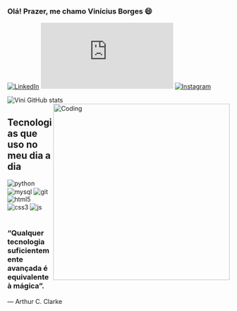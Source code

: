 
### Olá! Prazer, me chamo Vinícius Borges 😄

[![LinkedIn](https://img.shields.io/badge/LinkedIn-0077B5?style=for-the-badge&logo=linkedin&logoColor=white)](https://www.linkedin.com/in/vin%C3%ADcius-borges-89a189276/)
[![Git](https://img.shields.io/website?label=Portifólio&style=for-the-badge&url=https://viniciuslacerd4.github.io/portifolio/index.html)](https://viniciuslacerd4.github.io/portifolio/index.html)
[![Instagram](https://img.shields.io/badge/Instagram-E4405F?style=for-the-badge&logo=instagram&logoColor=white)](https://www.instagram.com/viniciuslacerd4b/)

![Vini GitHub stats](https://github-readme-stats.vercel.app/api?username=viniciuslacerd4&show_icons=true&theme=tokyonight&locale=pt-br)
<img align="right" alt="Coding" width="400" src="https://www.scaler.com/topics/stories/top-5-languages-for-competitive-programming/assets/3.gif">

## Tecnologias que uso no meu dia a dia
<div style="display: inline_block">
    <img align="center" alt="python" src="https://img.shields.io/badge/Python-14354C?style=for-the-badge&logo=python&logoColor=white">
    <img align="center" alt="mysql" src="https://img.shields.io/badge/MySQL-00000F?style=for-the-badge&logo=mysql&logoColor=white">
    <img align="center" alt="git" src="https://img.shields.io/badge/GIT-E44C30?style=for-the-badge&logo=git&logoColor=white">
    <img align="center" alt="html5" src="https://img.shields.io/badge/HTML5-E34F26?style=for-the-badge&logo=html5&logoColor=white">
    <img align="center" alt="css3" src="https://img.shields.io/badge/CSS3-1572B6?style=for-the-badge&logo=css3&logoColor=white">
    <img align="center" alt="js" src="https://img.shields.io/badge/JavaScript-F7DF1E?style=for-the-badge&logo=javascript&logoColor=black">
</div><br/>

<div style="display: inline_block">
<h3>“Qualquer tecnologia suficientemente avançada é equivalente à mágica”.</h3>
<p>— Arthur C. Clarke</p>
</div>
